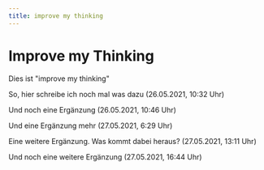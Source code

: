 ```yaml
---
title: improve my thinking
---
```


# Improve my Thinking

Dies ist "improve my thinking"

So, hier schreibe ich noch mal was dazu (26.05.2021, 10:32 Uhr)

Und noch eine Ergänzung (26.05.2021, 10:46 Uhr)

Und eine Ergänzung mehr (27.05.2021, 6:29 Uhr)

Eine weitere Ergänzung. Was kommt dabei heraus? (27.05.2021, 13:11 Uhr)

Und noch eine weitere Ergänzung (27.05.2021, 16:44 Uhr)
